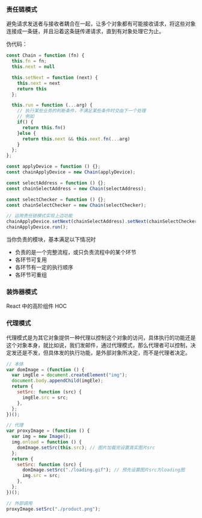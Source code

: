 ### 责任链模式

避免请求发送者与接收者耦合在一起，让多个对象都有可能接收请求，将这些对象连接成一条链，并且沿着这条链传递请求，直到有对象处理它为止。

伪代码：
```javascript
const Chain = function (fn) {
  this.fn = fn;
  this.next = null

  this.setNext = function (next) {
    this.next = next
    return this
  };

  this.run = function (...arg) {
    // 执行某些业务的判断条件，不满足某些条件时交由下一个处理
    // 例如
    if() {
      return this.fn()
    }else {
      return this.next && this.next.fn(...arg)
    }
  };
};

const applyDevice = function () {};
const chainApplyDevice = new Chain(applyDevice);

const selectAddress = function () {};
const chainSelectAddress = new Chain(selectAddress);

const selectChecker = function () {};
const chainSelectChecker = new Chain(selectChecker);

// 运用责任链模式实现上边功能
chainApplyDevice.setNext(chainSelectAddress).setNext(chainSelectChecker);
chainApplyDevice.run();
```

当你负责的模块，基本满足以下情况时

- 负责的是一个完整流程，或只负责流程中的某个环节
- 各环节可复用
- 各环节有一定的执行顺序
- 各环节可重组

### 装饰器模式

React 中的高阶组件 HOC

### 代理模式

代理模式是为其它对象提供一种代理以控制这个对象的访问，具体执行的功能还是这个对象本身，就比如说，我们发邮件，通过代理模式，那么代理者可以控制，决定发还是不发，但具体发的执行功能，是外部对象所决定，而不是代理者决定。

```javascript
// 本体
var domImage = (function () {
  var imgEle = document.createElement("img");
  document.body.appendChild(imgEle);
  return {
    setSrc: function (src) {
      imgEle.src = src;
    },
  };
})();

// 代理
var proxyImage = (function () {
  var img = new Image();
  img.onload = function () {
    domImage.setSrc(this.src); // 图片加载完设置真实图片src
  };
  return {
    setSrc: function (src) {
      domImage.setSrc("./loading.gif"); // 预先设置图片src为loading图
      img.src = src;
    },
  };
})();

// 外部调用
proxyImage.setSrc("./product.png");
```
